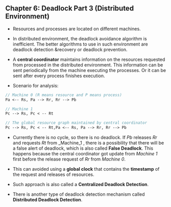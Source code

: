 ## Chapter 6: Deadlock Part 3 (Distributed Environment)

- Resources and processes are located on different machines. 

- In distributed environment, the deadlock avoidance algorithm is inefficient. The better algorithms to use in such environment are deadlock detection &recovery or deadlock prevention.

- A __central coordinator__ maintains information on the resources requested from processed in the distributed environment. This information can be sent periodically from the machine executing the processes. Or it can be sent after every process finishes execution. 


- Scenario for analysis:
```Pascal
// Machine 0 (R means resource and P means process)
Pa <-- Rs, Pa --> Rr, Rr --> Pb

// Machine 1
Pc --> Rs, Pc < -- Rt

// The global resource graph maintained by central coordinator
Pc --> Rs, Pc < -- Rt,Pa <-- Rs, Pa --> Rr, Rr --> Pb
```

- Currently there is no cycle, so there is no deadlock. If _Pb_ releases _Rr_ and requests _Rt_ from _Machine_1 , there is a possibility that there will be a false alert of deadlock, which is also called __False Deadlock__. This happens because the central coordinator got update from _Machine 1_ first before the release request of _Rr_ from _Machine 0_.  

- This can avoided using a __global clock__ that contains the __timestamp__ of the request and releases of resources. 
 
- Such approach is also called a __Centralized Deadlock Detection__.

- There is another type of deadlock detection mechanism called __Distributed Deadlock Detection__. 